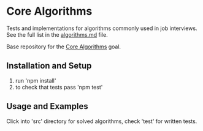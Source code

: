 # Core Algorithms

Tests and implementations for algorithms commonly used in job interviews. See the full list in the [algorithms.md](algorithms.md) file.

Base repository for the [Core Algorithms](http://jsdev.learnersguild.org/goals/123) goal.

## Installation and Setup

1. run 'npm install'
2. to check that tests pass 'npm test'

## Usage and Examples

Click into 'src' directory for solved algorithms, check 'test' for written tests. 
